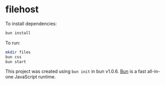 # filehost

To install dependencies:

```bash
bun install
```

To run:

```bash
mkdir files
bun css
bun start
```

This project was created using `bun init` in bun v1.0.6. [Bun](https://bun.sh) is a fast all-in-one JavaScript runtime.
